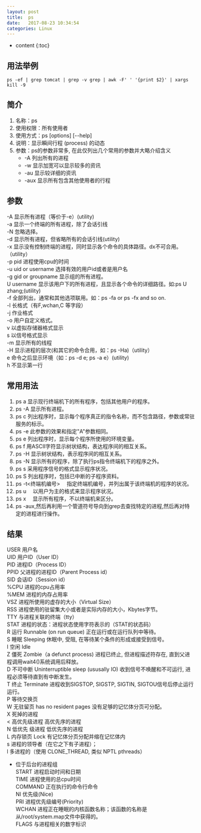 ```yaml
---
layout: post
title:  ps
date:   2017-08-23 10:34:54
categories: Linux
---
```


* content
{:toc}

## 用法举例

	ps -ef | grep tomcat | grep -v grep | awk -F' ' '{print $2}' | xargs kill -9

## 简介

1. 名称：ps
2. 使用权限：所有使用者
3. 使用方式：ps [options] [--help]
4. 说明：显示瞬间行程 (process) 的动态
5. 参数：ps的参数非常多, 在此仅列出几个常用的参数并大略介绍含义
	* -A    列出所有的进程
	* -w    显示加宽可以显示较多的资讯
	* -au    显示较详细的资讯
	* -aux    显示所有包含其他使用者的行程

## 参数

-A 显示所有进程（等价于-e）(utility)  
-a 显示一个终端的所有进程，除了会话引线  
-N 忽略选择。  
-d 显示所有进程，但省略所有的会话引线(utility)  
-x 显示没有控制终端的进程，同时显示各个命令的具体路径。dx不可合用。（utility）  
-p pid 进程使用cpu的时间  
-u uid or username 选择有效的用户id或者是用户名  
-g gid or groupname 显示组的所有进程。  
U username 显示该用户下的所有进程，且显示各个命令的详细路径。如:ps U zhang;(utility)  
-f 全部列出，通常和其他选项联用。如：ps -fa or ps -fx and so on.  
-l 长格式（有F,wchan,C 等字段）  
-j 作业格式  
-o 用户自定义格式。  
v 以虚拟存储器格式显示  
s 以信号格式显示  
-m 显示所有的线程  
-H 显示进程的层次(和其它的命令合用，如：ps -Ha)（utility）  
e 命令之后显示环境（如：ps -d e; ps -a e）(utility)  
h 不显示第一行  

## 常用用法

1. ps a 显示现行终端机下的所有程序，包括其他用户的程序。
2. ps -A 显示所有进程。
3. ps c 列出程序时，显示每个程序真正的指令名称，而不包含路径，参数或常驻服务的标示。
4. ps -e 此参数的效果和指定"A"参数相同。
5. ps e 列出程序时，显示每个程序所使用的环境变量。
6. ps f 用ASCII字符显示树状结构，表达程序间的相互关系。
7. ps -H 显示树状结构，表示程序间的相互关系。
8. ps -N 显示所有的程序，除了执行ps指令终端机下的程序之外。
9. ps s 采用程序信号的格式显示程序状况。
10. ps S 列出程序时，包括已中断的子程序资料。
11. ps -t<终端机编号> 　指定终端机编号，并列出属于该终端机的程序的状况。
12. ps u 　以用户为主的格式来显示程序状况。
13. ps x 　显示所有程序，不以终端机来区分。
14. ps -aux,然后再利用一个管道符号导向到grep去查找特定的进程,然后再对特定的进程进行操作。

## 结果

USER    用户名  
UID    用户ID（User ID）  
PID    进程ID（Process ID）  
PPID    父进程的进程ID（Parent Process id）  
SID    会话ID（Session id）  
%CPU    进程的cpu占用率  
%MEM    进程的内存占用率  
VSZ    进程所使用的虚存的大小（Virtual Size）  
RSS    进程使用的驻留集大小或者是实际内存的大小，Kbytes字节。  
TTY    与进程关联的终端（tty）  
STAT    进程的状态：进程状态使用字符表示的（STAT的状态码）  
R 运行    Runnable (on run queue)  正在运行或在运行队列中等待。  
S 睡眠    Sleeping                休眠中, 受阻, 在等待某个条件的形成或接受到信号。  
I 空闲    Idle  
Z 僵死    Zombie（a defunct process)        进程已终止, 但进程描述符存在, 直到父进程调用wait4()系统调用后释放。  
D 不可中断    Uninterruptible sleep (ususally IO)    收到信号不唤醒和不可运行, 进程必须等待直到有中断发生。  
T 终止    Terminate                进程收到SIGSTOP, SIGSTP, SIGTIN, SIGTOU信号后停止运行运行。  
P 等待交换页  
W 无驻留页    has no resident pages        没有足够的记忆体分页可分配。  
X 死掉的进程  
< 高优先级进程                    高优先序的进程  
N 低优先    级进程                    低优先序的进程  
L 内存锁页    Lock                有记忆体分页分配并缩在记忆体内  
s 进程的领导者（在它之下有子进程）；  
l 多进程的（使用 CLONE_THREAD, 类似 NPTL pthreads）  
+ 位于后台的进程组   
START    进程启动时间和日期  
TIME    进程使用的总cpu时间  
COMMAND    正在执行的命令行命令  
NI    优先级(Nice)  
PRI    进程优先级编号(Priority)  
WCHAN    进程正在睡眠的内核函数名称；该函数的名称是从/root/system.map文件中获得的。  
FLAGS    与进程相关的数字标识  
